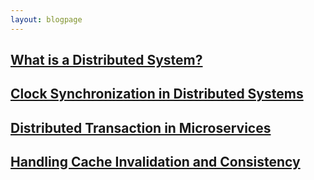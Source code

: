 ```yaml
---
layout: blogpage
---
```


## [What is a Distributed System?](whatisdistributedsystem.md)

## [Clock Synchronization in Distributed Systems](clocksynchronization.md)

## [Distributed Transaction in Microservices](distributedtransaction.md)

## [Handling Cache Invalidation and Consistency](cacheinvalidation.md)